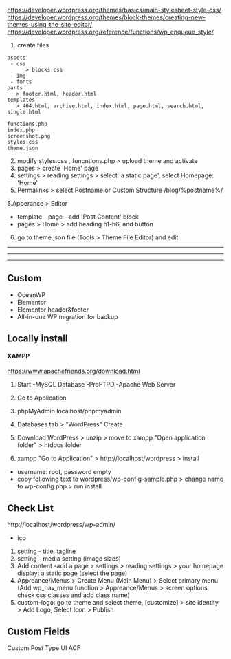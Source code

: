 https://developer.wordpress.org/themes/basics/main-stylesheet-style-css/
https://developer.wordpress.org/themes/block-themes/creating-new-themes-using-the-site-editor/
https://developer.wordpress.org/reference/functions/wp_enqueue_style/

1. create files
```
assets
 - css
      > blocks.css
 - img
 - fonts
parts
   > footer.html, header.html
templates
   > 404.html, archive.html, index.html, page.html, search.html, single.html
   
functions.php
index.php
screenshot.png
styles.css
theme.json
```

2. modify styles.css , funcntions.php > upload theme and activate
3. pages > create 'Home' page
3. settings > reading settings > select 'a static page', select Homepage: 'Home'
4. Permalinks > select Postname or Custom Structure /blog/%postname%/

5.Apperance > Editor
   - template - page - add 'Post Content' block
   - pages > Home > add heading h1-h6, and button
   
6. go to theme.json file (Tools > Theme File Editor) and edit

---
---
---


## Custom

- OceanWP
- Elementor
- Elementor header&footer
- All-in-one WP migration for backup

## Locally install

#### XAMPP
https://www.apachefriends.org/download.html

1. Start 
-MySQL Database
-ProFTPD
-Apache Web Server

2. Go to Application

3. phpMyAdmin
localhost/phpmyadmin

4. Databases tab > "WordPress" Create

5. Download WordPress > unzip > move to xampp "Open application folder" > htdocs folder

6. xampp "Go to Application" > http://localhost/wordpress > install 
- username: root, password empty
- copy following text to wordpress/wp-config-sample.php > change name to wp-config.php > run install


## Check List
http://localhost/wordpress/wp-admin/

* ico
1. setting - title, tagline
2. setting - media setting (image sizes)
3. Add content
   -add a page > settings > reading settings > your homepage display: a static page (select the page)
4. Appreance/Menus > Create Menu (Main Menu) > Select primary menu
   (Add wp_nav_menu function > Appreance/Menus > screen options, check css classes and add class name)
5. custom-logo: go to theme and select theme, [customize] > site identity > Add Logo, Select Icon > Publish


## Custom Fields

Custom Post Type UI 
ACF


